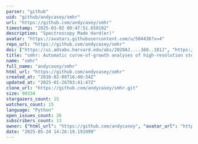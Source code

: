 ```yaml
---
parser: "github"
uid: "github/andycasey/smhr"
url: "https://github.com/andycasey/smhr"
timestamp: "2025-03-02 00:47:51.650102"
description: "Spectroscopy Made Hard(er)"
avatar: "https://avatars.githubusercontent.com/u/504436?v=4"
repo_url: "https://github.com/andycasey/smhr"
doi: ["https://ui.adsabs.harvard.edu/abs/2020AJ....160..181J", "https://ui.adsabs.harvard.edu/abs/2014PhDT.......394C", "https://ui.adsabs.harvard.edu/abs/2025ascl.soft02025C/abstract"]
title: "smhr: Automatic curve-of-growth analyses of high-resolution stellar spectra"
name: "smhr"
full_name: "andycasey/smhr"
html_url: "https://github.com/andycasey/smhr"
created_at: "2016-02-08T16:40:34Z"
updated_at: "2025-01-26T03:41:47Z"
clone_url: "https://github.com/andycasey/smhr.git"
size: 90334
stargazers_count: 15
watchers_count: 15
language: "Python"
open_issues_count: 26
subscribers_count: 13
owner: {"html_url": "https://github.com/andycasey", "avatar_url": "https://avatars.githubusercontent.com/u/504436?v=4", "login": "andycasey", "type": "User"}
date: "2025-05-24 14:26:19.191999"
---
```

